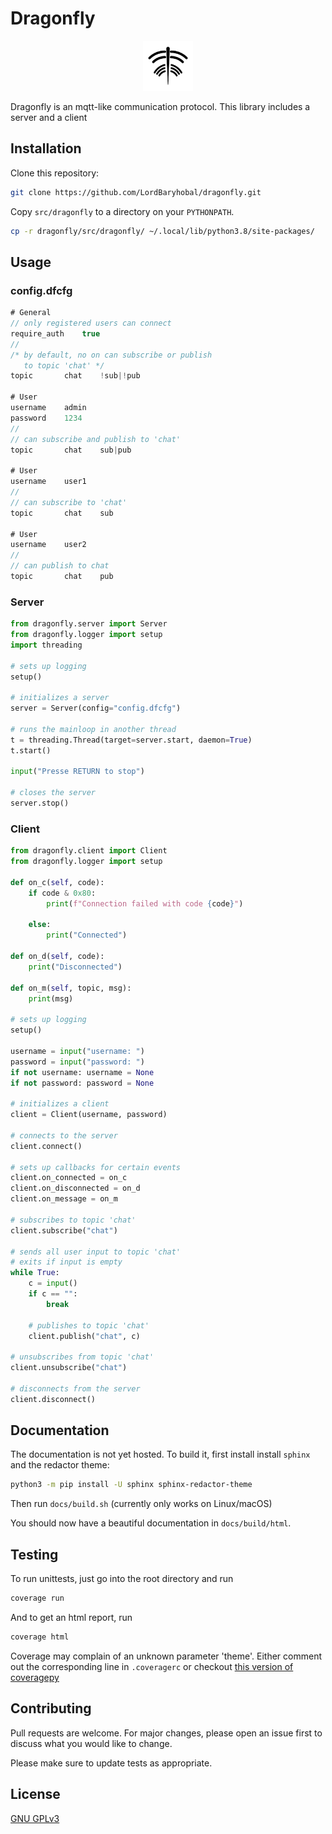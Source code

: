 # Dragonfly

<p align="center">
  <img src="dragonfly.png?raw=true" alt="dragonfly logo white" width="80" height="80">
</p>

Dragonfly is an mqtt-like communication protocol. This library includes a server and a client

## Installation

Clone this repository:
```bash
git clone https://github.com/LordBaryhobal/dragonfly.git
```

Copy `src/dragonfly` to a directory on your `PYTHONPATH`.
```bash
cp -r dragonfly/src/dragonfly/ ~/.local/lib/python3.8/site-packages/
```

## Usage

### config.dfcfg

```js
# General
// only registered users can connect
require_auth	true
//
/* by default, no on can subscribe or publish
   to topic 'chat' */
topic		chat	!sub|!pub

# User
username	admin
password	1234
//
// can subscribe and publish to 'chat'
topic		chat	sub|pub

# User
username	user1
//
// can subscribe to 'chat'
topic		chat	sub

# User
username	user2
//
// can publish to chat
topic		chat	pub

```

### Server

```python
from dragonfly.server import Server
from dragonfly.logger import setup
import threading

# sets up logging
setup()

# initializes a server
server = Server(config="config.dfcfg")

# runs the mainloop in another thread
t = threading.Thread(target=server.start, daemon=True)
t.start()

input("Presse RETURN to stop")

# closes the server
server.stop()
```

### Client
```python
from dragonfly.client import Client
from dragonfly.logger import setup

def on_c(self, code):
    if code & 0x80:
        print(f"Connection failed with code {code}")
    
    else:
        print("Connected")

def on_d(self, code):
    print("Disconnected")

def on_m(self, topic, msg):
    print(msg)

# sets up logging
setup()

username = input("username: ")
password = input("password: ")
if not username: username = None
if not password: password = None

# initializes a client
client = Client(username, password)

# connects to the server
client.connect()

# sets up callbacks for certain events
client.on_connected = on_c
client.on_disconnected = on_d
client.on_message = on_m

# subscribes to topic 'chat'
client.subscribe("chat")

# sends all user input to topic 'chat'
# exits if input is empty
while True:
    c = input()
    if c == "":
        break
    
    # publishes to topic 'chat'
    client.publish("chat", c)

# unsubscribes from topic 'chat'
client.unsubscribe("chat")

# disconnects from the server
client.disconnect()
```

## Documentation
The documentation is not yet hosted.
To build it, first install install `sphinx` and the redactor theme:
```bash
python3 -m pip install -U sphinx sphinx-redactor-theme
```

Then run `docs/build.sh` (currently only works on Linux/macOS)

You should now have a beautiful documentation in `docs/build/html`.

## Testing
To run unittests, just go into the root directory and run
```bash
coverage run
```

And to get an html report, run
```bash
coverage html
```

Coverage may complain of an unknown parameter 'theme'. Either comment out the corresponding line in `.coveragerc` or checkout [this version of coveragepy](https://github.com/nedbat/coveragepy/pull/1416)

## Contributing
Pull requests are welcome. For major changes, please open an issue first to discuss what you would like to change.

Please make sure to update tests as appropriate.

## License
[GNU GPLv3](https://choosealicense.com/licenses/gpl-3.0/)

